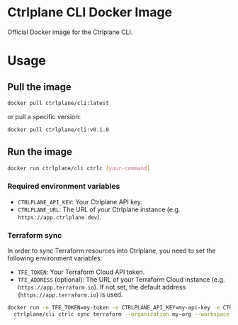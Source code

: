 # Ctrlplane CLI Docker Image

Official Docker image for the Ctrlplane CLI.

# Usage

## Pull the image

```sh
docker pull ctrlplane/cli:latest
```

or pull a specific version:

```sh
docker pull ctrlplane/cli:v0.1.0
```

## Run the image

```sh
docker run ctrlplane/cli ctrlc [your-command]
```

### Required environment variables

- `CTRLPLANE_API_KEY`: Your Ctrlplane API key.
- `CTRLPLANE_URL`: The URL of your Ctrlplane instance (e.g. `https://app.ctrlplane.dev`).

### Terraform sync

In order to sync Terraform resources into Ctrlplane, you need to set the following environment variables:

- `TFE_TOKEN`: Your Terraform Cloud API token.
- `TFE_ADDRESS` (optional): The URL of your Terraform Cloud instance (e.g. `https://app.terraform.io`). If not set, the default address (`https://app.terraform.io`) is used.

```sh
docker run -e TFE_TOKEN=my-token -e CTRLPLANE_API_KEY=my-api-key -e CTRLPLANE_URL=https://app.ctrlplane.dev \
  ctrlplane/cli ctrlc sync terraform --organization my-org --workspace 2a7c5560-75c9-4dbe-be74-04ee33bf8188
```
